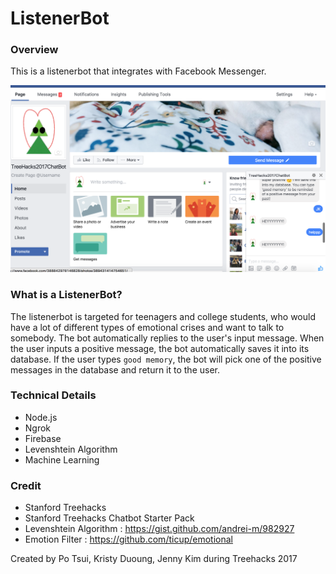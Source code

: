 # ListenerBot

### Overview
This is a listenerbot that integrates with Facebook Messenger.

![FacebookDemo](facebookDemo.png?raw=true "Facebook Demo")

### What is a ListenerBot?

The listenerbot is targeted for teenagers and college students, who would have a lot of different types of emotional crises and want to talk to somebody. The bot automatically replies to the user's input message. When the user inputs a positive message, the bot automatically saves it into its database. If the user types `good memory`, the bot will pick one of the positive messages in the database and return it to the user.

### Technical Details
- Node.js
- Ngrok
- Firebase
- Levenshtein Algorithm
- Machine Learning

### Credit

- Stanford Treehacks
- Stanford Treehacks Chatbot Starter Pack
- Levenshtein Algorithm : https://gist.github.com/andrei-m/982927
- Emotion Filter : https://github.com/ticup/emotional

Created by Po Tsui, Kristy Duoung, Jenny Kim during Treehacks 2017
